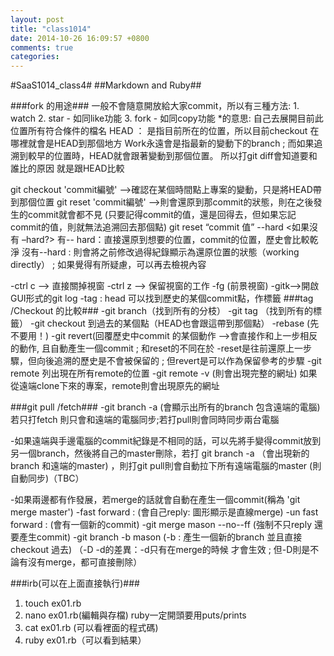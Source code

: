 ```yaml
---
layout: post
title: "class1014"
date: 2014-10-26 16:09:57 +0800
comments: true
categories: 
---
```

#SaaS1014_class4#
##Markdown and Ruby##

###fork 的用途###
一般不會隨意開放給大家commit，所以有三種方法:
    1. watch
    2. star - 如同like功能
    3. fork - 如同copy功能
*的意思: 自己去展開目前此位置所有符合條件的檔名
HEAD ： 是指目前所在的位置，所以目前checkout 在哪裡就會是HEAD到那個地方
Work永遠會是指最新的變動下的branch ; 而如果追溯到較早的位置時，HEAD就會跟著變動到那個位置。
所以打git diff會知道要和誰比的原因 就是跟HEAD比較

git checkout 'commit編號' -->確認在某個時間點上專案的變動，只是將HEAD帶到那個位置
git reset 'commit編號' -->則會還原到那commit的狀態，則在之後發生的commit就會都不見
(只要記得commit的值，還是回得去，但如果忘記commit的值，則就無法追溯回去那個點)
git reset “commit 值” --hard
<如果沒有 –hard?>
有-- hard：直接還原到想要的位置，commit的位置，歷史會比較乾淨
沒有--hard : 則會將之前修改過得紀錄顯示為還原位置的狀態（working directly） ; 如果覺得有所疑慮，可以再去檢視內容



-ctrl c -->  直接關掉視窗
-ctrl z --> 保留視窗的工作
-fg (前景視窗)
-gitk-->開啟GUI形式的git log 
-tag : head 可以找到歷史的某個commit點，作標籤
###tag /Checkout 的比較###
-git branch（找到所有的分枝）
-git tag （找到所有的標籤）
-git  checkout 到過去的某個點（HEAD也會跟這帶到那個點）
-rebase (先不要用！)
-git revert(回覆歷史中commit 的某個動作
-->會直接作和上一步相反的動作, 且自動產生一個commit ; 和reset的不同在於
-reset是往前還原上一步驟，但向後追溯的歷史是不會被保留的 ; 但revert是可以作為保留參考的步驟
-git remote
列出現在所有remote的位置
-git remote -v (則會出現完整的網址)
如果從遠端clone下來的專案，remote則會出現原先的網址

###git pull /fetch###
-git branch -a (會顯示出所有的branch  包含遠端的電腦)
若只打fetch 則只會和遠端的電腦同步;若打pull則會同時同步兩台電腦

-如果遠端與手邊電腦的commit紀錄是不相同的話，可以先將手變得commit放到另一個branch，然後將自己的master刪除，若打 git branch -a （會出現新的branch 和遠端的master) ，則打git pull則會自動拉下所有遠端電腦的master (則自動同步)（TBC）

-如果兩邊都有作發展，若merge的話就會自動在產生一個commit(稱為 'git merge master')
-fast forward : (會自己reply: 圖形顯示是直線merge)
-un fast forward : (會有一個新的commit)
-git merge mason --no--ff (強制不只reply 還要產生commit)
-git branch -b mason (-b : 產生一個新的branch 並且直接checkout 過去)
（-D -d的差異：-d只有在merge的時候 才會生效 ; 但-D則是不論有沒有merge，都可直接刪除）


###irb(可以在上面直接執行)###
1. touch ex01.rb
2. nano ex01.rb(編輯與存檔)
ruby一定開頭要用puts/prints
3. cat  ex01.rb (可以看裡面的程式碼)
4. ruby ex01.rb（可以看到結果）


